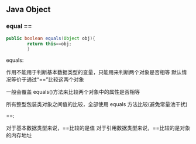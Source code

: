 ## Java Object

### equal ==

```java
public boolean equals(Object obj){
        return this==obj;
        }
```

equals:

作用不能用于判断基本数据类型的变量，只能用来判断两个对象是否相等 默认情况等价于通过“==”比较这两个对象 

一般会覆盖 equals()方法来比较两个对象中的属性是否相等 

所有整型包装类对象之间值的比较，全部使用 equals 方法比较(避免常量池干扰)

==:

对于基本数据类型来说，==比较的是值 对于引用数据类型来说，==比较的是对象的内存地址